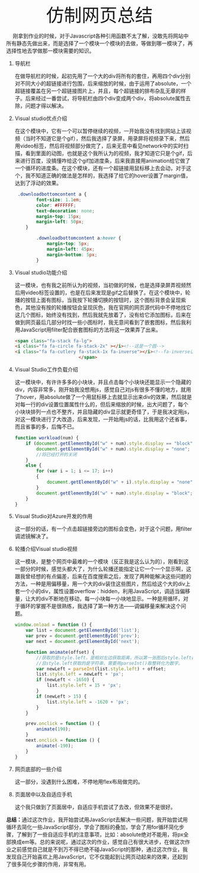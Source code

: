 <center><font size=32>仿制网页总结</font></center>

&ensp;&ensp; 刚拿到作业的时候，对于Javascript各种引用函数不太了解，没敢先将网站中所有静态先做出来，而是选择了一个模块一个模块的去做，等做到哪一模块了，再选择性地去学做那一模块需要的知识。

1. 导航栏

   在做导航栏的时候，起初先用了一个大的div将所有的套住，再用四个div分别对不同大小的超链接进行包围，后来缩放的时候，由于运用了absolute，一个超链接覆盖在另一个超链接图片上，并且，每个超链接的排布杂乱无章的样子。后来经过一番尝试，将导航栏由四个div变成两个div，将absolute属性去除，问题才得以解决。

2. Visual studio优点介绍

   在这个模块中，它有一个可以暂停继续的视频，一开始我没有找到网站上该视频（当时不知道它是个gif），然后我选择了录屏，用录屏将视频录下来，然后用video标签，然后将视频部分做完了，后来无意中看见network中的实时扫描，看到里面的动图，也就是这个我所认为的视频，我才知道它只是个gif，后来进行百度，没搞懂咋给这个gif加进度条，后来我直接用animation给它做了一个循环的进度条。在这个模块，还有一个超链接用鼠标移上去会动，对于这个，我不知道正确的做法是怎样的，我选择了给它的hover设置了margin值，达到了浮动的效果。

   ``` css
    .downloadbottomcontent a {
           font-size: 1.1em;
           color: #FFFFFF;
           text-decoration: none;
           margin-top: 15px;
           margin-left: 50px;
       }
   
           .downloadbottomcontent a:hover {
               margin-top: 5px;
               margin-left: 45px;
               margin-bottom: 5px;
           }
   ```

   

3. Visual studio功能介绍

   这一模块，也有我之前所认为的视频，当初做的时候，也是选择录屏弄视频然后用video标签设置的，也是在后来发现是gif之后替换了。在这个模块中，轮播的按钮上面有图标，当我按下轮播切换的按钮时，这个图标背景会呈现紫色，其他没有按的轮播按钮会呈现灰色，我在官网的网页源代码中不停地找它这几个图标，始终没有找到，然后我就先放着了，没有给它添加图标，后来在做到网页最后几部分时找一些小图标时，我无意间看到了嵌套图标，然后我利用JavaScript用filter配合嵌套图标的方法将这一效果弄了出来。

   ``` html
   <span class="fa-stack fa-lg">
   <i class="fa fa-circle fa-stack-2x" ></i><!--这是一个圆-->
   <i class="fa fa-cutlery fa-stack-1x fa-inverse"></i><!--fa-inverse让图标颜色调为白色-->
                           </span>
   ```

4. Visual Studio工作负载介绍

   这一模块中，有许许多多的小块块，并且点击每个小块块还能显示一个隐藏的div，内容非常多，刚开始我没想用js，感觉自己对js有很多不懂的地方，就用了hover，用absolute做了一个用鼠标移上去就显示出来div的效果，然后就是对每一行的div设置位置属性什么的，但后来缩放的时候，出大问题了，每个小块块排列一点也不整齐，并且隐藏的div显示就更奇怪了，于是我决定用js，对这一模块进行了大改造，后来发现，一开始用js的话，比我用这个还省事，而且省事的多，后悔不已。

   ``` javascript
   function workload(num) {
       if (document.getElementById("w" + num).style.display == "block") {
           document.getElementById("w" + num).style.display = "none";
           //将已经打开的关闭
       }
       else {
           for (var i = 1; i <= 17; i++)
           {
               document.getElementById("w" + i).style.display = "none";//利用for循环将所有的一键关闭；
           }
           document.getElementById("w" + num).style.display = "block";//在for循环全关闭之后，再打开指定的
       }
   }
   ```

5. Visual Studio对Azure开发的作用

   这一部分的话，有一个点击超链接旁边的图标会变色，对于这个问题，用filter调滤镜解决了。

6. 轮播介绍Visual studio视频

   这一模块，是整个网页中最难的一个模块（反正我是这么认为的），刚看到这一部分的时候，感觉头都大了，为什么轮播还能指定让它一个一个显示啊，这跟我曾经想的有点偏差，后来在百度搜索之后，发现了两种能解决这些问题的方法，一种是用偏移量，用一个大的div装住这些图片，然后给这个大的div上套一个小的div，属性设置overflow：hidden，利用JavaScript，调适当偏移量，让大的div不断地在移动，每一小块每一小块地显示。一种是用循环，对于循环的掌握不是很熟练，我选择了第一种方法——调偏移量来解决这个问题。

   ```javascript
   window.onload = function () {
       var list = document.getElementById('list');
       var prev = document.getElementById('prev');
       var next = document.getElementById('next');
   
       function animate(offset) {
           //获取的是style.left，是相对左边获取距离，所以第一张图后style.left都为负值，
           //且style.left获取的是字符串，需要用parseInt()取整转化为数字。
           var newLeft = parseInt(list.style.left) + offset;
           list.style.left = newLeft + 'px';
           if (newLeft < -1650) {
               list.style.left = 15 + 'px';
           }
           if (newLeft > 15) {
               list.style.left = -1620 + 'px';
           }
       }
   
       prev.onclick = function () {
           animate(190);
       }
       next.onclick = function () {
           animate(-190);
       }
   }
   ```

7. 网页底部的一些介绍

   这一部分，没遇到什么困难，不停地用flex布局做完的。

8. 页面居中以及自适应手机

   这个我只做到了页面居中，自适应手机尝试了去改，但效果不是很好。

<b>总结：</b>通过这次作业，我开始尝试用JavaScript去解决一些问题，我开始尝试用循环去简化一些JavaScript部分，学会了图标的叠加，学会了用for循环简化步骤，了解到了一些自适应手机的注意事项，比如：absolute绝对不能用，将px全部换成em等。总的来说呢，通过这次的作业，感觉自己有很大进步，在做这次作业之前感觉自己就是不到万不得已绝不碰JavaScript的那种，通过这次作业，我发现自己开始喜欢上用JavaScript，它不仅能起到让网页动起来的效果，还起到了很多简化步骤的作用，非常有用。
